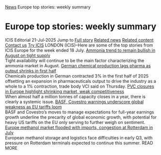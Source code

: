 [News](https://www.icis.com/explore/resources/news/) Europe top stories: weekly summary
# Europe top stories: weekly summary
ICIS Editorial
21-Jul-2025
Jump to
[Full story](https://www.icis.com/explore/resources/news/2025/07/21/11120642/europe-top-stories-weekly-summary/#full-story)
[Related news](https://www.icis.com/explore/resources/news/2025/07/21/11120642/europe-top-stories-weekly-summary/#related-articles)
[Related content](https://www.icis.com/explore/resources/news/2025/07/21/11120642/europe-top-stories-weekly-summary/#related-contents)
[Contact us](https://www.icis.com/explore/resources/news/2025/07/21/11120642/europe-top-stories-weekly-summary/#contact-us)
[Try ICIS](https://www.icis.com/explore/contact/try-icis-today/?intcmp=individual-news_try-icis)
LONDON (ICIS)–Here are some of the top stories from ICIS Europe for the week ended 18 July. 
[Ammonia trend to remain bullish in August on tight supply](https://subscriber.icis.com/news/petchem/news-article-00111120595)  
Tight availability will continue to be the main factor characterizing the ammonia market in August. 
[German chemical production lags pharma as output shrinks in first half](https://subscriber.icis.com/search/news/petchem/news-article-00111120300)  
Chemicals production in German contracted 3% in the first half of 2025 offsetting an expansion in pharmaceuticals output to drive the industry as a whole to a 1% contraction, trade body VCI said on Thursday. 
[PVC closures in Europe highlight shrinking market, weak competitiveness](https://subscriber.icis.com/search/news/petchem/news-article-00111119913)  
When almost half a million tonnes of capacity closes in a year, there is clearly a systemic issue. 
[BASF, Covestro warnings underscore global weakness as EU tariffs loom](https://subscriber.icis.com/search/news/petchem/news-article-00111119430)  
BASF and Covestro’s moves to manage expectations for full-year earnings growth underline the precarity of global economic growth, with potential for heavy US tariffs on the EU only serving to further weigh on sentiment. 
[Europe methanol market flooded with imports, congestion at Rotterdam in July](https://subscriber.icis.com/search/news/petchem/news-article-00111119021)  
European methanol storage and logistics face difficulties in early Q3, with pressure on Rotterdam terminals expected to continue this summer. 
READ MORE